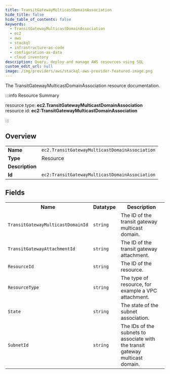```yaml
---
title: TransitGatewayMulticastDomainAssociation
hide_title: false
hide_table_of_contents: false
keywords:
  - TransitGatewayMulticastDomainAssociation
  - ec2
  - aws
  - stackql
  - infrastructure-as-code
  - configuration-as-data
  - cloud inventory
description: Query, deploy and manage AWS resources using SQL
custom_edit_url: null
image: /img/providers/aws/stackql-aws-provider-featured-image.png
---
```

The TransitGatewayMulticastDomainAssociation resource documentation.

:::info Resource Summary

<div class="row">
<div class="providerDocColumn">
<span>resource type:&nbsp;<b>ec2.TransitGatewayMulticastDomainAssociation</b></span><br />
<span>resource id:&nbsp;<b>ec2:TransitGatewayMulticastDomainAssociation</b></span><br />
</div>
</div>

:::

## Overview
<table><tbody>
<tr><td><b>Name</b></td><td><code>ec2.TransitGatewayMulticastDomainAssociation</code></td></tr>
<tr><td><b>Type</b></td><td>Resource</td></tr>
<tr><td><b>Description</b></td><td></td></tr>
<tr><td><b>Id</b></td><td><code>ec2:TransitGatewayMulticastDomainAssociation</code></td></tr>
</tbody></table>

## Fields
<table><tbody>
<tr><th>Name</th><th>Datatype</th><th>Description</th></tr>
<tr><td><code>TransitGatewayMulticastDomainId</code></td><td><code>string</code></td><td>The ID of the transit gateway multicast domain.</td></tr><tr><td><code>TransitGatewayAttachmentId</code></td><td><code>string</code></td><td>The ID of the transit gateway attachment.</td></tr><tr><td><code>ResourceId</code></td><td><code>string</code></td><td>The ID of the resource.</td></tr><tr><td><code>ResourceType</code></td><td><code>string</code></td><td>The type of resource, for example a VPC attachment.</td></tr><tr><td><code>State</code></td><td><code>string</code></td><td>The state of the subnet association.</td></tr><tr><td><code>SubnetId</code></td><td><code>string</code></td><td>The IDs of the subnets to associate with the transit gateway multicast domain.</td></tr>
</tbody></table>